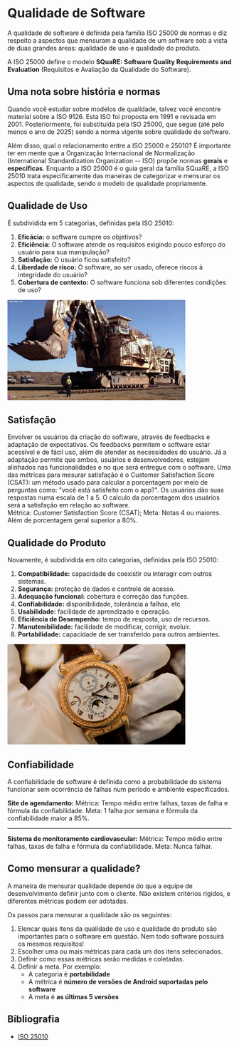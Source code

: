 # Qualidade de Software

A qualidade de software é definida pela família ISO 25000 de normas e diz respeito a aspectos que mensuram a qualidade 
de um software sob a vista de duas grandes áreas: qualidade de uso e qualidade do produto.

A ISO 25000 define o modelo **SQuaRE: Software Quality Requirements and Evaluation** (Requisitos e Avaliação da 
Qualidade do Software).

## Uma nota sobre história e normas

Quando você estudar sobre modelos de qualidade, talvez você encontre material sobre a ISO 9126. Esta ISO foi proposta 
em 1991 e revisada em 2001. Posteriormente, foi substituída pela ISO 25000, que segue (até pelo menos o ano de 2025) 
sendo a norma vigente sobre qualidade de software.

Além disso, qual o relacionamento entre a ISO 25000 e 25010? É importante ter em mente que a Organização Internacional
de Normalização (International Standardization Organization -- ISO) propõe normas **gerais** e **específicas**. 
Enquanto a ISO 25000 é o guia geral da família SQuaRE, a ISO 25010 trata especificamente das maneiras de categorizar
e mensurar os aspectos de qualidade, sendo o modelo de qualidade propriamente.

## Qualidade de Uso

É subdividida em 5 categorias, definidas pela ISO 25010:

1. **Eficácia:** o software cumpre os objetivos? 
2. **Eficiência:** O software atende os requisitos exigindo pouco esforço do usuário para sua manipulação?
3. **Satisfação:** O usuário ficou satisfeito?
4. **Liberdade de risco:** O software, ao ser usado, oferece riscos à integridade do usuário?
5. **Cobertura de contexto:** O software funciona sob diferentes condições de uso?




<img alt="escavadeira" src="../imagens/escavadeira.webp" width="400px">

## Satisfação 

Envolver os usuários da criação do software, através de feedbacks e adaptação de expectativas. Os feedbacks permitem o software estar acessível e de fácil uso, além de atender as necessidades do usuário. Já a adaptação permite que ambos, usuários e desenvolvedores, estejam alinhados nas funcionalidades e no que será entregue com o software.
Uma das métricas para mesurar satisfação é o Customer Satisfaction Score (CSAT): um método usado para calcular a porcentagem por meio de perguntas como: "você está satisfeito com o app?". Os usuários dão suas respostas numa escala de 1 a 5. O calculo da porcentagem dos usuários será a satisfação em relação ao software.  
Métrica: Customer Satisfaction Score (CSAT);
Meta: Notas 4 ou maiores. Além de porcentagem geral superior a 80%. 




## Qualidade do Produto

Novamente, é subdividida em oito categorias, definidas pela ISO 25010:

1. **Compatibilidade:** capacidade de coexistir ou interagir com outros sistemas.
2. **Segurança:** proteção de dados e controle de acesso.
3. **Adequação funcional:** cobertura e correção das funções.
4. **Confiabilidade:** disponibilidade, tolerância a falhas, etc
5. **Usabilidade:** facilidade de aprendizado e operação.
6. **Eficiência de Desempenho:** tempo de resposta, uso de recursos.
7. **Manutenibilidade:** facilidade de modificar, corrigir, evoluir.
8. **Portabilidade:** capacidade de ser transferido para outros ambientes.

<img alt="relógio de luxo" src="../imagens/patek_philippe.png" width="400px">


## Confiabilidade 

A confiabilidade de software é definida como a probabilidade do sistema funcionar sem ocorrência de falhas num período e ambiente especificados.

**Site de agendamento:**
Métrica: Tempo médio entre falhas, taxas de falha e fórmula da confiabilidade.
Meta: 1 falha por semana e fórmula da confiabilidade maior a 85%. 
______________________________________________________________________________
**Sistema de monitoramento cardiovascular:**
Métrica: Tempo médio entre falhas, taxas de falha e fórmula da confiabilidade.
Meta: Nunca falhar. 


## Como mensurar a qualidade?

A maneira de mensurar qualidade depende do que a equipe de desenvolvimento definir junto com o cliente. Não existem critérios rígidos, e 
diferentes métricas podem ser adotadas.

Os passos para mensurar a qualidade são os seguintes:

1. Elencar quais itens da qualidade de uso e qualidade do produto são importantes para o software em questão. Nem todo
   software possuirá os mesmos requisitos!
2. Escolher uma ou mais métricas para cada um dos itens selecionados. 
3. Definir como essas métricas serão medidas e coletadas.
4. Definir a meta. Por exemplo:
   * A categoria é **portabilidade**
   * A métrica é **número de versões de Android suportadas pelo software**
   * A meta é **as últimas 5 versões**

## Bibliografia

* [ISO 25010](https://iso25000.com/index.php/en/iso-25000-standards/iso-25010)
